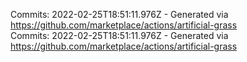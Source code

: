 Commits: 2022-02-25T18:51:11.976Z - Generated via https://github.com/marketplace/actions/artificial-grass
<br>
Commits: 2022-02-25T18:51:11.976Z - Generated via https://github.com/marketplace/actions/artificial-grass
<br>

